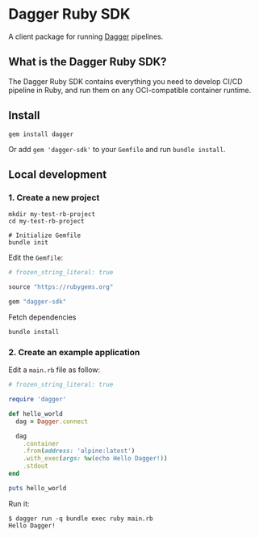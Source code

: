 # Dagger Ruby SDK

A client package for running [Dagger](https://dagger.io) pipelines.

## What is the Dagger Ruby SDK?

The Dagger Ruby SDK contains everything you need to develop CI/CD pipeline in Ruby, and run them on any OCI-compatible container runtime.

## Install

```
gem install dagger
```

Or add `gem 'dagger-sdk'` to your `Gemfile` and run `bundle install`.


## Local development

### 1. Create a new project

```
mkdir my-test-rb-project
cd my-test-rb-project

# Initialize Gemfile
bundle init
```

Edit the `Gemfile`:

```ruby
# frozen_string_literal: true

source "https://rubygems.org"

gem "dagger-sdk"
```

Fetch dependencies

```
bundle install
```

### 2. Create an example application

Edit a `main.rb` file as follow:

```ruby
# frozen_string_literal: true

require 'dagger'

def hello_world
  dag = Dagger.connect

  dag
    .container
    .from(address: 'alpine:latest')
    .with_exec(args: %w(echo Hello Dagger!))
    .stdout
end

puts hello_world
```

Run it:

```
$ dagger run -q bundle exec ruby main.rb
Hello Dagger!
```
